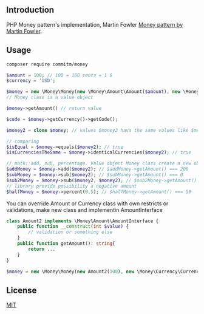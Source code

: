 ## Introduction
PHP Money pattern's implementation, Martin Fowler [Money pattern by Martin Fowler](http://martinfowler.com/eaaCatalog/money.html).


## Usage

```bash
composer require commitm/money
```


```php
$amount = 100; // 100 = 100 cents = 1 $
$currency = 'USD';

$money = new \Money\Money(new \Money\Amount\Amount($amount), new \Money\Currency\Currency($currency));
// Money class is a value object

$money->getAmount() // return value

$code = $money->getCurrency()->getCode();

$money2 = clone $money; // values $money2 hava the same values like $money, but different objects' references

// comparing
$isEqual = $money->equals($money2); // true
$isCurrenciesTheSame = $money->identicalCurrencies($money2); // true

// math: add, sub, percentage. Value object Money class create a new object
$addMoney = $money->add($money2); // $addMoney->getAmount() === 200
$subMoney = $money->sub($money2); // $subMoney->getAmount() === 0
$sub2Money = $money->sub($money2, $money2); // $sub2Money->getAmount() === -100
// library provide possibility a negative amount
$halfMoney = $money->percent(0.5); // $halfMoney->getAmount() === 50
```
You can override Amount or Currency class with own restricts or validations, make new class and implementin AmountInterface
```php
class Amount2 implements \Money\Amount\AmountInterface {
    public function __construct(int $value) {
        // validation or something else
    }
    public function getAmount(): string{
        return ...
    }
}

$money = new \Money\Money(new Amount2(100), new \Money\Currency\Currency('USD'));
```
## License

[MIT](https://choosealicense.com/licenses/mit/)